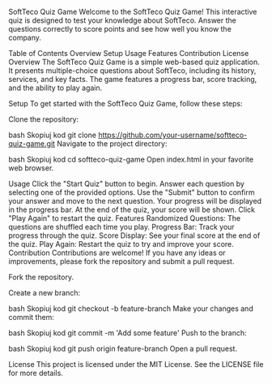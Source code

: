 SoftTeco Quiz Game
Welcome to the SoftTeco Quiz Game! This interactive quiz is designed to test your knowledge about SoftTeco. Answer the questions correctly to score points and see how well you know the company.

Table of Contents
Overview
Setup
Usage
Features
Contribution
License
Overview
The SoftTeco Quiz Game is a simple web-based quiz application. It presents multiple-choice questions about SoftTeco, including its history, services, and key facts. The game features a progress bar, score tracking, and the ability to play again.

Setup
To get started with the SoftTeco Quiz Game, follow these steps:

Clone the repository:

bash
Skopiuj kod
git clone https://github.com/your-username/softteco-quiz-game.git
Navigate to the project directory:

bash
Skopiuj kod
cd softteco-quiz-game
Open index.html in your favorite web browser.

Usage
Click the "Start Quiz" button to begin.
Answer each question by selecting one of the provided options.
Use the "Submit" button to confirm your answer and move to the next question.
Your progress will be displayed in the progress bar.
At the end of the quiz, your score will be shown.
Click "Play Again" to restart the quiz.
Features
Randomized Questions: The questions are shuffled each time you play.
Progress Bar: Track your progress through the quiz.
Score Display: See your final score at the end of the quiz.
Play Again: Restart the quiz to try and improve your score.
Contribution
Contributions are welcome! If you have any ideas or improvements, please fork the repository and submit a pull request.

Fork the repository.

Create a new branch:

bash
Skopiuj kod
git checkout -b feature-branch
Make your changes and commit them:

bash
Skopiuj kod
git commit -m 'Add some feature'
Push to the branch:

bash
Skopiuj kod
git push origin feature-branch
Open a pull request.

License
This project is licensed under the MIT License. See the LICENSE file for more details.